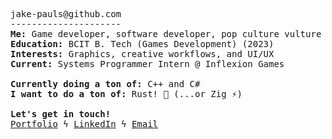 <pre>
jake-pauls@github.com
---------------------
<b>Me:</b> Game developer, software developer, pop culture vulture
<b>Education:</b> BCIT B. Tech (Games Development) (2023)
<b>Interests:</b> Graphics, creative workflows, and UI/UX
<b>Current:</b> Systems Programmer Intern @ Inflexion Games

<b>Currently doing a ton of:</b> C++ and C#
<b>I want to do a ton of:</b> Rust! 🦀 (...or Zig ⚡)

<b>Let's get in touch!</b>
<a href="https://jakepauls.dev">Portfolio</a> ϟ <a href="https://linkedin.com/in/jake-pauls/">LinkedIn</a> ϟ <a href="mailto:jakepauls99@gmail.com">Email</a>
</pre>
